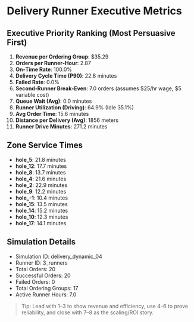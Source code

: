 # Delivery Runner Executive Metrics

## Executive Priority Ranking (Most Persuasive First)
1. **Revenue per Ordering Group**: $35.29
2. **Orders per Runner‑Hour**: 2.87
3. **On‑Time Rate**: 100.0%
4. **Delivery Cycle Time (P90)**: 22.8 minutes
5. **Failed Rate**: 0.0%
6. **Second‑Runner Break‑Even**: 7.0 orders (assumes $25/hr wage, $5 variable cost)
7. **Queue Wait (Avg)**: 0.0 minutes
8. **Runner Utilization (Driving)**: 64.9% (Idle 35.1%)
9. **Avg Order Time**: 15.6 minutes
10. **Distance per Delivery (Avg)**: 1856 meters
11. **Runner Drive Minutes**: 271.2 minutes

## Zone Service Times
- **hole_5**: 21.8 minutes
- **hole_12**: 17.7 minutes
- **hole_8**: 13.7 minutes
- **hole_4**: 21.6 minutes
- **hole_2**: 22.9 minutes
- **hole_9**: 12.2 minutes
- **hole_-1**: 10.4 minutes
- **hole_15**: 13.5 minutes
- **hole_14**: 15.2 minutes
- **hole_10**: 12.3 minutes
- **hole_17**: 14.1 minutes


## Simulation Details
- Simulation ID: delivery_dynamic_04
- Runner ID: 3_runners
- Total Orders: 20
- Successful Orders: 20
- Failed Orders: 0
- Total Ordering Groups: 17
- Active Runner Hours: 7.0

> Tip: Lead with 1–3 to show revenue and efficiency, use 4–6 to prove reliability, and close with 7–8 as the scaling/ROI story.
